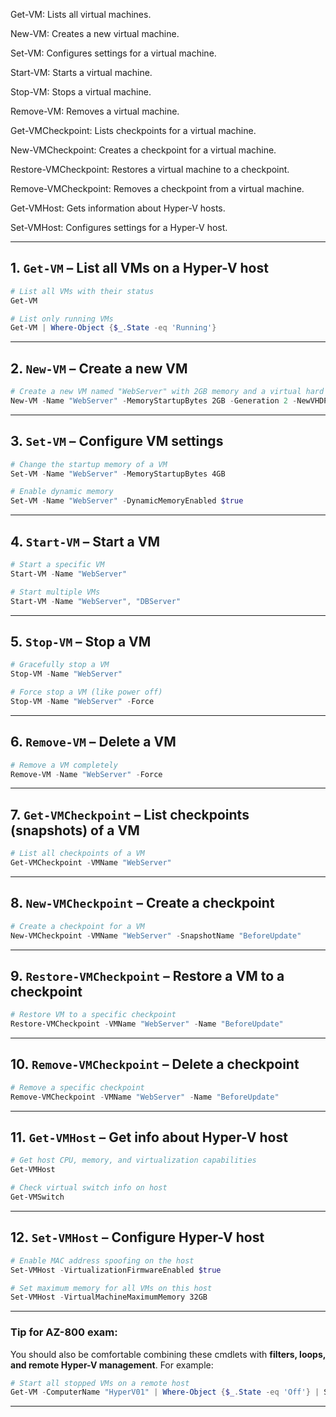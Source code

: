 Get-VM: Lists all virtual machines.

New-VM: Creates a new virtual machine.

Set-VM: Configures settings for a virtual machine.

Start-VM: Starts a virtual machine.

Stop-VM: Stops a virtual machine.

Remove-VM: Removes a virtual machine.

Get-VMCheckpoint: Lists checkpoints for a virtual machine.

New-VMCheckpoint: Creates a checkpoint for a virtual machine.

Restore-VMCheckpoint: Restores a virtual machine to a checkpoint.

Remove-VMCheckpoint: Removes a checkpoint from a virtual machine.

Get-VMHost: Gets information about Hyper-V hosts.

Set-VMHost: Configures settings for a Hyper-V host.



---

## **1. `Get-VM`** – List all VMs on a Hyper-V host

```powershell
# List all VMs with their status
Get-VM

# List only running VMs
Get-VM | Where-Object {$_.State -eq 'Running'}
```

---

## **2. `New-VM`** – Create a new VM

```powershell
# Create a new VM named "WebServer" with 2GB memory and a virtual hard disk
New-VM -Name "WebServer" -MemoryStartupBytes 2GB -Generation 2 -NewVHDPath "C:\Hyper-V\WebServer.vhdx" -NewVHDSizeBytes 50GB
```

---

## **3. `Set-VM`** – Configure VM settings

```powershell
# Change the startup memory of a VM
Set-VM -Name "WebServer" -MemoryStartupBytes 4GB

# Enable dynamic memory
Set-VM -Name "WebServer" -DynamicMemoryEnabled $true
```

---

## **4. `Start-VM`** – Start a VM

```powershell
# Start a specific VM
Start-VM -Name "WebServer"

# Start multiple VMs
Start-VM -Name "WebServer", "DBServer"
```

---

## **5. `Stop-VM`** – Stop a VM

```powershell
# Gracefully stop a VM
Stop-VM -Name "WebServer"

# Force stop a VM (like power off)
Stop-VM -Name "WebServer" -Force
```

---

## **6. `Remove-VM`** – Delete a VM

```powershell
# Remove a VM completely
Remove-VM -Name "WebServer" -Force
```

---

## **7. `Get-VMCheckpoint`** – List checkpoints (snapshots) of a VM

```powershell
# List all checkpoints of a VM
Get-VMCheckpoint -VMName "WebServer"
```

---

## **8. `New-VMCheckpoint`** – Create a checkpoint

```powershell
# Create a checkpoint for a VM
New-VMCheckpoint -VMName "WebServer" -SnapshotName "BeforeUpdate"
```

---

## **9. `Restore-VMCheckpoint`** – Restore a VM to a checkpoint

```powershell
# Restore VM to a specific checkpoint
Restore-VMCheckpoint -VMName "WebServer" -Name "BeforeUpdate"
```

---

## **10. `Remove-VMCheckpoint`** – Delete a checkpoint

```powershell
# Remove a specific checkpoint
Remove-VMCheckpoint -VMName "WebServer" -Name "BeforeUpdate"
```

---

## **11. `Get-VMHost`** – Get info about Hyper-V host

```powershell
# Get host CPU, memory, and virtualization capabilities
Get-VMHost

# Check virtual switch info on host
Get-VMSwitch
```

---

## **12. `Set-VMHost`** – Configure Hyper-V host

```powershell
# Enable MAC address spoofing on the host
Set-VMHost -VirtualizationFirmwareEnabled $true

# Set maximum memory for all VMs on this host
Set-VMHost -VirtualMachineMaximumMemory 32GB
```

---

### **Tip for AZ-800 exam:**

You should also be comfortable combining these cmdlets with **filters, loops, and remote Hyper-V management**. For example:

```powershell
# Start all stopped VMs on a remote host
Get-VM -ComputerName "HyperV01" | Where-Object {$_.State -eq 'Off'} | Start-VM
```

---


